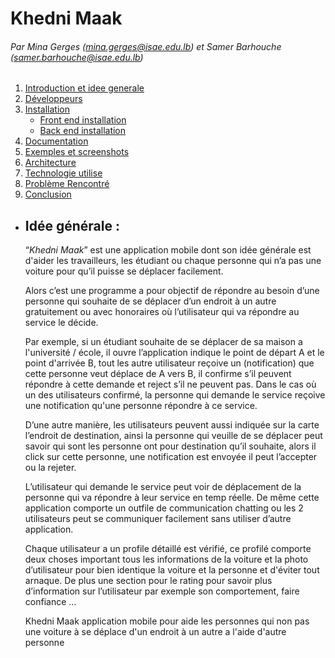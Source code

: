 # Khedni Maak
###### Par Mina Gerges (mina.gerges@isae.edu.lb) et Samer Barhouche (samer.barhouche@isae.edu.lb)

1. [Introduction et idee generale](#ideeGenerale)
2. [Développeurs]()
3. [Installation]()
   - [Front end installation]()
   - [Back end installation]()
4. [Documentation]()
5. [Exemples et screenshots]()
6. [Architecture]()
7. [Technologie utilise]()
8. [Problème Rencontré]()
9. [Conclusion]()


-  <h2 name="ideeGenerale">Idée générale :</h2>

    “*Khedni Maak*” est une application mobile dont son idée générale est d'aider les travailleurs, les étudiant ou chaque personne qui n’a pas une voiture pour qu’il puisse se déplacer facilement.
    
    Alors c’est une programme a pour objectif de répondre au besoin d’une personne qui souhaite de se déplacer d’un endroit à un autre gratuitement ou avec honoraires où l’utilisateur qui va répondre au service le décide.
    
    Par exemple, si un étudiant souhaite de se déplacer de sa maison a l'université / école, il ouvre l’application indique le point de départ A et le point d'arrivée B, tout les autre utilisateur reçoive un (notification) que cette personne veut déplace de A vers B, il confirme s’il peuvent répondre à cette demande et reject s’il ne peuvent pas. Dans le cas où un des utilisateurs confirmé, la personne qui demande le service reçoive une notification qu'une personne répondre à ce service.
    
    D’une autre manière, les utilisateurs peuvent aussi indiquée sur la carte l’endroit de destination, ainsi la personne qui veuille de se déplacer peut savoir qui sont les personne ont pour destination qu’il souhaite, alors il click sur cette personne, une notification est envoyée il peut l’accepter ou la rejeter.
    
    L’utilisateur qui demande le service peut voir de déplacement de la personne qui va répondre à leur service en temp réelle. De même cette application comporte un outfile de communication chatting ou les 2 utilisateurs peut se communiquer facilement sans utiliser d’autre application.
    
    Chaque utilisateur a un profile détaillé est vérifié, ce profilé comporte deux choses important tous les informations de la voiture et la photo d’utilisateur pour bien identique la voiture et la personne et d'éviter tout arnaque. De plus une section pour le rating pour savoir plus d’information sur l’utilisateur par exemple son comportement, faire confiance ...
    
    Khedni Maak application mobile pour aide les personnes qui non pas une voiture à se déplace d'un endroit à un autre a l'aide d'autre personne



